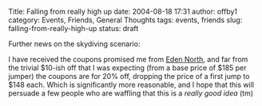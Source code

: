 Title: Falling from really high up
date: 2004-08-18 17:31
author: offby1
category: Events, Friends, General Thoughts
tags: events, friends
slug: falling-from-really-high-up
status: draft

Further news on the skydiving scenario:

I have received the coupons promised me from [Eden North](http://www.edennorth.com/), and far from the trivial \$10-ish off that I was expecting (from a base price of \$185 per jumper) the coupons are for 20% off, dropping the price of a first jump to \$148 each. Which is significantly more reasonable, and I hope that this will persuade a few people who are waffling that this is a _really good idea_ (tm)
